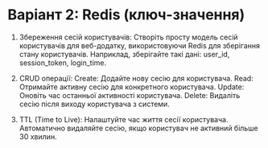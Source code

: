 # Варіант 2: Redis (ключ-значення)

1. Збереження сесій користувачів:
Створіть просту модель сесій користувачів для веб-додатку, використовуючи Redis для зберігання стану користувачів. Наприклад, зберігайте такі дані: user_id, session_token, login_time.

2. CRUD операції:
Create: Додайте нову сесію для користувача.
Read: Отримайте активну сесію для конкретного користувача.
Update: Оновіть час останньої активності користувача.
Delete: Видаліть сесію після виходу користувача з системи.

3. TTL (Time to Live):
Налаштуйте час життя сесії користувача. Автоматично видаляйте сесію, якщо користувач не активний більше 30 хвилин.
